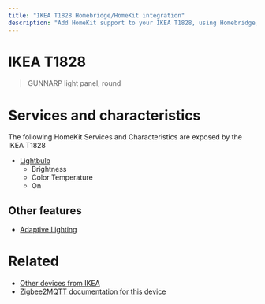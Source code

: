 ```yaml
---
title: "IKEA T1828 Homebridge/HomeKit integration"
description: "Add HomeKit support to your IKEA T1828, using Homebridge, Zigbee2MQTT and homebridge-z2m."
---
```

<!---
This file has been GENERATED using src/docgen/docgen.ts
DO NOT EDIT THIS FILE MANUALLY!
-->
# IKEA T1828
> GUNNARP light panel, round


# Services and characteristics
The following HomeKit Services and Characteristics are exposed by
the IKEA T1828

* [Lightbulb](../../light.md)
  * Brightness
  * Color Temperature
  * On

## Other features
* [Adaptive Lighting](../../light.md)

# Related
* [Other devices from IKEA](../index.md#ikea)
* [Zigbee2MQTT documentation for this device](https://www.zigbee2mqtt.io/devices/T1828.html)